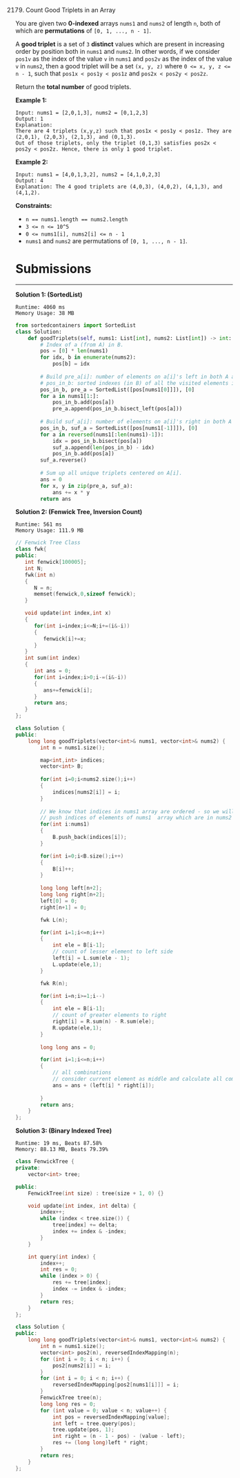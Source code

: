 2179. Count Good Triplets in an Array

You are given two **0-indexed** arrays `nums1` and `nums2` of length `n`, both of which are **permutations** of `[0, 1, ..., n - 1]`.

A **good triplet** is a set of `3` **distinct** values which are present in increasing order by position both in `nums1` and `nums2`. In other words, if we consider `pos1v` as the index of the value `v` in `nums1` and `pos2v` as the index of the value `v` in `nums2`, then a good triplet will be a set `(x, y, z)` where `0 <= x, y, z <= n - 1`, such that `pos1x < pos1y < pos1z` and `pos2x < pos2y < pos2z`.

Return the **total number** of good triplets.

 

**Example 1:**
```
Input: nums1 = [2,0,1,3], nums2 = [0,1,2,3]
Output: 1
Explanation: 
There are 4 triplets (x,y,z) such that pos1x < pos1y < pos1z. They are (2,0,1), (2,0,3), (2,1,3), and (0,1,3). 
Out of those triplets, only the triplet (0,1,3) satisfies pos2x < pos2y < pos2z. Hence, there is only 1 good triplet.
```

**Example 2:**
```
Input: nums1 = [4,0,1,3,2], nums2 = [4,1,0,2,3]
Output: 4
Explanation: The 4 good triplets are (4,0,3), (4,0,2), (4,1,3), and (4,1,2).
```

**Constraints:**

* `n == nums1.length == nums2.length`
* `3 <= n <= 10^5`
* `0 <= nums1[i], nums2[i] <= n - 1`
* `nums1` and `nums2` are permutations of `[0, 1, ..., n - 1]`.

# Submissions
---
**Solution 1: (SortedList)**
```
Runtime: 4060 ms
Memory Usage: 38 MB
```
```python
from sortedcontainers import SortedList
class Solution:
    def goodTriplets(self, nums1: List[int], nums2: List[int]) -> int:
        # Index of a (from A) in B.
        pos = [0] * len(nums1)               
        for idx, b in enumerate(nums2):
            pos[b] = idx
        
        # Build pre_a[i]: number of elements on a[i]'s left in both A and B.
        # pos_in_b: sorted indexes (in B) of all the visited elements in A.
        pos_in_b, pre_a = SortedList([pos[nums1[0]]]), [0]      
        for a in nums1[1:]:       
            pos_in_b.add(pos[a])
            pre_a.append(pos_in_b.bisect_left(pos[a]))
    
        # Build suf_a[i]: number of elements on a[i]'s right in both A and B.
        pos_in_b, suf_a = SortedList([pos[nums1[-1]]]), [0]
        for a in reversed(nums1[:len(nums1)-1]):
            idx = pos_in_b.bisect(pos[a])
            suf_a.append(len(pos_in_b) - idx)
            pos_in_b.add(pos[a])
        suf_a.reverse()
        
        # Sum up all unique triplets centered on A[i].
        ans = 0
        for x, y in zip(pre_a, suf_a):
            ans += x * y
        return ans
```

**Solution 2: (Fenwick Tree, Inversion Count)**
```
Runtime: 561 ms
Memory Usage: 111.9 MB
```
```c++
// Fenwick Tree Class
class fwk{
public:
   int fenwick[100005];
   int N;
   fwk(int n)
   {
      N = n;
      memset(fenwick,0,sizeof fenwick);
   }

   void update(int index,int x)
   {
      for(int i=index;i<=N;i+=(i&-i))
      {
         fenwick[i]+=x;
      }
   }
   int sum(int index)
   {
      int ans = 0;
      for(int i=index;i>0;i-=(i&-i))
      {
         ans+=fenwick[i];
      }
      return ans;
   }
};

class Solution {
public:
    long long goodTriplets(vector<int>& nums1, vector<int>& nums2) {
        int n = nums1.size();

        map<int,int> indices;
        vector<int> B;
  
        for(int i=0;i<nums2.size();i++)
        {
            indices[nums2[i]] = i;
        }
		
		// We know that indices in nums1 array are ordered - so we will do the same with elements of num2 by making seperate vector B which stores indices of element nums1[i] in num2 array 
		// push indices of elements of nums1  array which are in nums2 
        for(int i:nums1)
        {
            B.push_back(indices[i]);
        }

        for(int i=0;i<B.size();i++)
        {
            B[i]++;
        }
        
        long long left[n+2];
        long long right[n+2];
        left[0] = 0;
        right[n+1] = 0;

        fwk L(n);

        for(int i=1;i<=n;i++)
        {
            int ele = B[i-1];
			// count of lesser element to left side
            left[i] = L.sum(ele - 1);
            L.update(ele,1);
        }

        fwk R(n);

        for(int i=n;i>=1;i--)
        {
            int ele = B[i-1];
			// count of greater elements to right
            right[i] = R.sum(n) - R.sum(ele);
            R.update(ele,1);
        }
		
        long long ans = 0;

        for(int i=1;i<=n;i++)
        {
		    // all combinations
			// consider current element as middle and calculate all combinations that can be chosen
            ans = ans + (left[i] * right[i]);
          
        }
        return ans;
    }
};
```

**Solution 3: (Binary Indexed Tree)**
```
Runtime: 19 ms, Beats 87.58%
Memory: 88.13 MB, Beats 79.39%
```
```c++
class FenwickTree {
private:
    vector<int> tree;

public:
    FenwickTree(int size) : tree(size + 1, 0) {}

    void update(int index, int delta) {
        index++;
        while (index < tree.size()) {
            tree[index] += delta;
            index += index & -index;
        }
    }

    int query(int index) {
        index++;
        int res = 0;
        while (index > 0) {
            res += tree[index];
            index -= index & -index;
        }
        return res;
    }
};

class Solution {
public:
    long long goodTriplets(vector<int>& nums1, vector<int>& nums2) {
        int n = nums1.size();
        vector<int> pos2(n), reversedIndexMapping(n);
        for (int i = 0; i < n; i++) {
            pos2[nums2[i]] = i;
        }
        for (int i = 0; i < n; i++) {
            reversedIndexMapping[pos2[nums1[i]]] = i;
        }
        FenwickTree tree(n);
        long long res = 0;
        for (int value = 0; value < n; value++) {
            int pos = reversedIndexMapping[value];
            int left = tree.query(pos);
            tree.update(pos, 1);
            int right = (n - 1 - pos) - (value - left);
            res += (long long)left * right;
        }
        return res;
    }
};
```
